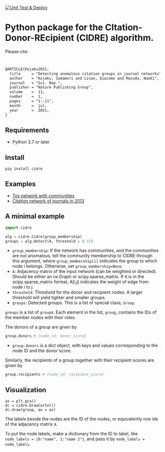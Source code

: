 [![Unit Test & Deploy](https://github.com/skojaku/cidre/actions/workflows/main.yml/badge.svg)](https://github.com/skojaku/cidre/actions/workflows/main.yml)
# Python package for the CItation-Donor-REcipient (CIDRE) algorithm.

Please cite:

```latex


@ARTICLE{Kojaku2021,
  title     = "Detecting anomalous citation groups in journal networks",
  author    = "Kojaku, Sadamori and Livan, Giacomo and Masuda, Naoki",
  journal   = "Sci. Rep.",
  publisher = "Nature Publishing Group",
  volume    =  11,
  number    =  1,
  pages     = "1--11",
  month     =  jul,
  year      =  2021,
}


```

## Requirements
- Python 3.7 or later

## Install

```
pip install cidre
```

## Examples
- [Toy network with communities](examples/example.ipynb)
- [Citation network of journals in 2013](examples/example2.ipynb)

## A minimal example

```python
import cidre

alg = cidre.Cidre(group_membership)
groups = alg.detect(A, threshold = 0.15)
```
- `group_membership`: If the network has communities, and the communities are not anomalous, tell the community membership to CIDRE through this argument, where `group_membership[i]` indicates the group to which node i belongs. Otherwise, set `group_membership=None`.
- `A`: Adjacency matrix of the input network (can be weighted or directed). Should be either an nx.Graph or scipy.sparse_matrix. If it is in the scipy.sparse_matrix format, A[i,j] indicates the weight of edge from node i to j.
- `threshold`: Threshold for the donor and recipient nodes. A larger threshold will yield tighter and smaller groups.
- `groups`: Detected groups. This is a list of special class, `Group`.

`groups` is a list of `group`s. Each element in the list, `group`, contains the IDs of the member nodes with their roles. 

The donors of a group are given by
```python
group.donors # {node_id: donor_score}
```
- `group.donors` is a dict object, with keys and values corresponding to the node ID and the donor score.

Similarly, the recipients of a group together with their recipient scores are given by
```python
group.recipients # {node_id: recipient_score}
```

## Visualization

```
ax = plt.gca()
dc = cidre.DrawCartel()
dc.draw(group, ax = ax)
```

The labels beside the nodes are the ID of the nodes, or equivalently row ids of the adjacency matrix `A`.

To put the node labels, make a dictionary from the ID to label, like `node_labels = {0:"name", 1:"name 2"}`, and pass it by `node_labels = node_labels`.

